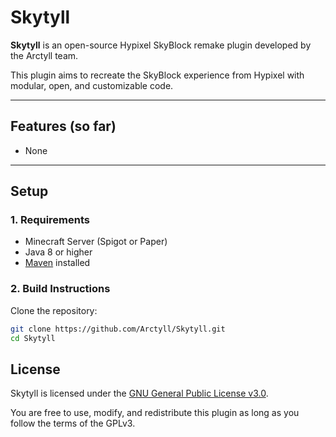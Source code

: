 # Skytyll

**Skytyll** is an open-source Hypixel SkyBlock remake plugin developed by the Arctyll team.

This plugin aims to recreate the SkyBlock experience from Hypixel with modular, open, and customizable code.

---

## Features (so far)
- None

---

## Setup

### 1. Requirements
- Minecraft Server (Spigot or Paper)
- Java 8 or higher
- [Maven](https://maven.apache.org/) installed

### 2. Build Instructions

Clone the repository:

```bash
git clone https://github.com/Arctyll/Skytyll.git
cd Skytyll
```

## License

Skytyll is licensed under the [GNU General Public License v3.0](https://www.gnu.org/licenses/gpl-3.0.en.html).

You are free to use, modify, and redistribute this plugin as long as you follow the terms of the GPLv3.
